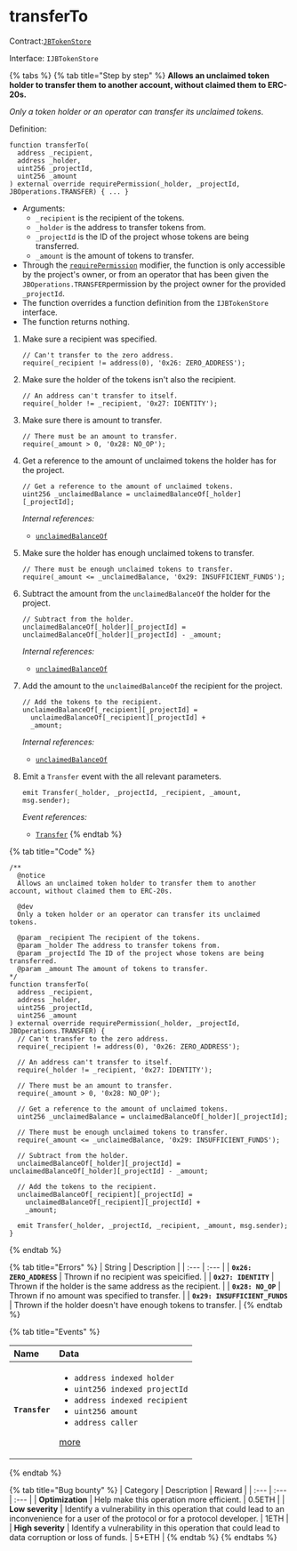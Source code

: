 # transferTo

Contract:[`JBTokenStore`](../)​‌

Interface: `IJBTokenStore`

{% tabs %}
{% tab title="Step by step" %}
**Allows an unclaimed token holder to transfer them to another account, without claimed them to ERC-20s.**

_Only a token holder or an operator can transfer its unclaimed tokens_.

Definition:

```solidity
function transferTo(
  address _recipient,
  address _holder,
  uint256 _projectId,
  uint256 _amount
) external override requirePermission(_holder, _projectId, JBOperations.TRANSFER) { ... }
```

* Arguments:
  * `_recipient` is the recipient of the tokens.
  * `_holder` is the address to transfer tokens from.
  * `_projectId` is the ID of the project whose tokens are being transferred.
  * `_amount` is the amount of tokens to transfer.
* Through the [`requirePermission`](../../jboperatable/modifiers/requirepermission.md) modifier, the function is only accessible by the project's owner, or from an operator that has been given the `JBOperations.TRANSFER`permission by the project owner for the provided `_projectId`.
* The function overrides a function definition from the `IJBTokenStore` interface.
* The function returns nothing.



1. Make sure a recipient was specified. 

   ```solidity
   // Can't transfer to the zero address.
   require(_recipient != address(0), '0x26: ZERO_ADDRESS');
   ```


2. Make sure the holder of the tokens isn't also the recipient.

   ```solidity
   // An address can't transfer to itself.
   require(_holder != _recipient, '0x27: IDENTITY');
   ```


3. Make sure there is amount to transfer.
   
   ```solidity
   // There must be an amount to transfer.
   require(_amount > 0, '0x28: NO_OP');
   ```


4. Get a reference to the amount of unclaimed tokens the holder has for the project.

   ```solidity
   // Get a reference to the amount of unclaimed tokens.
   uint256 _unclaimedBalance = unclaimedBalanceOf[_holder][_projectId];
   ```

   _Internal references:_

   * [`unclaimedBalanceOf`](../properties/unclaimedbalanceof.md)


5. Make sure the holder has enough unclaimed tokens to transfer. 

   ```solidity
   // There must be enough unclaimed tokens to transfer.
   require(_amount <= _unclaimedBalance, '0x29: INSUFFICIENT_FUNDS');
   ```


6. Subtract the amount from the `unclaimedBalanceOf` the holder for the project. 

   ```solidity
   // Subtract from the holder.
   unclaimedBalanceOf[_holder][_projectId] = unclaimedBalanceOf[_holder][_projectId] - _amount;
   ```

   _Internal references:_

   * [`unclaimedBalanceOf`](../properties/unclaimedbalanceof.md)
  

6. Add the amount to the `unclaimedBalanceOf` the recipient for the project. 

   ```solidity
   // Add the tokens to the recipient.
   unclaimedBalanceOf[_recipient][_projectId] =
     unclaimedBalanceOf[_recipient][_projectId] +
     _amount;
   ```

   _Internal references:_

   * [`unclaimedBalanceOf`](../properties/unclaimedbalanceof.md)
   

7. Emit a `Transfer` event with the all relevant parameters.

   ```solidity
   emit Transfer(_holder, _projectId, _recipient, _amount, msg.sender);
   ```

   _Event references:_

   * [`Transfer`](../events/transfer.md)
{% endtab %}

{% tab title="Code" %}
```solidity
/** 
  @notice 
  Allows an unclaimed token holder to transfer them to another account, without claimed them to ERC-20s.

  @dev
  Only a token holder or an operator can transfer its unclaimed tokens.

  @param _recipient The recipient of the tokens.
  @param _holder The address to transfer tokens from.
  @param _projectId The ID of the project whose tokens are being transferred.
  @param _amount The amount of tokens to transfer.
*/
function transferTo(
  address _recipient,
  address _holder,
  uint256 _projectId,
  uint256 _amount
) external override requirePermission(_holder, _projectId, JBOperations.TRANSFER) {
  // Can't transfer to the zero address.
  require(_recipient != address(0), '0x26: ZERO_ADDRESS');

  // An address can't transfer to itself.
  require(_holder != _recipient, '0x27: IDENTITY');

  // There must be an amount to transfer.
  require(_amount > 0, '0x28: NO_OP');

  // Get a reference to the amount of unclaimed tokens.
  uint256 _unclaimedBalance = unclaimedBalanceOf[_holder][_projectId];

  // There must be enough unclaimed tokens to transfer.
  require(_amount <= _unclaimedBalance, '0x29: INSUFFICIENT_FUNDS');

  // Subtract from the holder.
  unclaimedBalanceOf[_holder][_projectId] = unclaimedBalanceOf[_holder][_projectId] - _amount;

  // Add the tokens to the recipient.
  unclaimedBalanceOf[_recipient][_projectId] =
    unclaimedBalanceOf[_recipient][_projectId] +
    _amount;

  emit Transfer(_holder, _projectId, _recipient, _amount, msg.sender);
}
```
{% endtab %}

{% tab title="Errors" %}
| String | Description |
| :--- | :--- |
| **`0x26: ZERO_ADDRESS`** | Thrown if no recipient was speicified. |
| **`0x27: IDENTITY`** | Thrown if the holder is the same address as the recipient. |
| **`0x28: NO_OP`** | Thrown if no amount was specified to transfer. |
| **`0x29: INSUFFICIENT_FUNDS`** | Thrown if the holder doesn't have enough tokens to transfer. |
{% endtab %}

{% tab title="Events" %}
<table>
  <thead>
    <tr>
      <th style="text-align:left">Name</th>
      <th style="text-align:left">Data</th>
    </tr>
  </thead>
  <tbody>
    <tr>
      <td style="text-align:left"><b><code>Transfer</code></b>
      </td>
      <td style="text-align:left">
        <ul><li><code>address indexed holder</code></li><li><code>uint256 indexed projectId</code></li><li><code>address indexed recipient</code></li><li><code>uint256 amount</code></li><li><code>address caller</code></li></ul><p><a href="../events/transfer.md">more</a></p>
      </td>
    </tr>
  </tbody>
</table>
{% endtab %}

{% tab title="Bug bounty" %}
| Category | Description | Reward |
| :--- | :--- | :--- |
| **Optimization** | Help make this operation more efficient. | 0.5ETH |
| **Low severity** | Identify a vulnerability in this operation that could lead to an inconvenience for a user of the protocol or for a protocol developer. | 1ETH |
| **High severity** | Identify a vulnerability in this operation that could lead to data corruption or loss of funds. | 5+ETH |
{% endtab %}
{% endtabs %}

